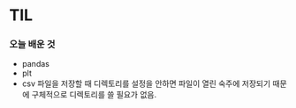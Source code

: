 # TIL
### 오늘 배운 것
- pandas
- plt
- csv 파일을 저장할 때 디렉토리를 설정을 안하면 파일이 열린 숙주에 저장되기 때문에 구체적으로 디렉토리를 쓸 필요가 없음.
